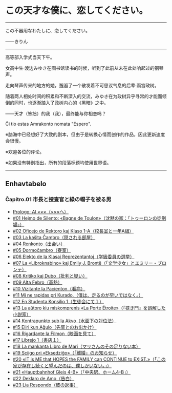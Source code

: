 # この天才な僕に、恋してください。

***

この不器用なわたしに、恋してください。

——きりん

***

高等部入学式当天下午。

女高中生·渡边みゆき在图书馆读书的时候，听到了此前从未在此处响起过的钢琴声。

走向琴声传来的地方的她，邂逅了一个散发着不可思议气息的后辈·雨宫政树。

随着两人相处时间的积累和不断深入的交流，みゆき在为政树异乎寻常的才能而倾倒的同时，也逐渐踏入了政树内心的《黑暗》之中。

——天才（笨拙）的我（我），最终能与你相恋吗？

Ĉi tio estas Amrakonto nomata "Espero".

※脑海中已经想好了大致的剧本，但由于是转换心情而创作的作品，因此更新速度会很慢。

※欢迎各位的评论。

※如果没有特别指出，所有的段落标题均使用世界语。

***

## Enhavtabelo

### Ĉapitro.01 市長と捜査官と緑の帽子を被る男

* [Prologo: Al ×××（×××へ）](vol1/00-prologue.md)
* [#01 Hejmo de Silento: «Bagne de Toulon»（沈黙の家：「トゥーロンの徒刑場」）](vol1/01-01.md)
* [#02 Oficejo de Rektoro kaj Klaso 1-A（校長室と一年A組）](vol1/01-02.md)
* [#03 La kaŝita Ĉambro（隠される部屋）](vol1/01-03.md)
* [#04 Renkonto（出会い）](vol1/01-04.md)
* [#05 Dormoĉambro（寮室）](vol1/01-05.md)
* [#06 Elekto de la Klasaj Reprezentantoj（学級委員の選挙）](vol1/01-06.md)
* [#07 La «Libroknabino» kaj Emily J. Brontë（「文学少女」とエミリー・ブロンテ）](vol1/01-07.md)
* [#08 Kritiko kaj Dubo（批判と疑い）](vol1/01-08.md)
* [#09 Alta Febro（高熱）](vol1/01-09.md)
* [#10 Vizitante la Pacienton（看病）](vol1/01-10.md)
* [#11 Mi ne rapidas pri Kurado.（僕は、走るのが早いではなく。）](vol1/01-11.md)
* [#12 En Studenta Konsilio 1（生徒会にて１）](vol1/01-12.md)
* [#13 La aŭtoro kiu miskomprenis «La Porte Étroite»（『狭き門』を誤解した小説家）](vol1/01-13.md)
* [#14 Kontrapunkto sub la Akvo（水面下の対位法）](vol1/01-14.md)
* [#15 Eliri kun Aĝulo（先輩とのお出かけ）](vol1/01-15.md)
* [#16 Rigardante la Filmon（映画を見て）](vol1/01-16.md)
* [#17 Librejo 1（書店１）](vol1/01-17.md)
* [#18 La mankanta Libro de Mari（マリさんのその足りない本）](vol1/01-18.md)
* [#19 Sciigo pri «Eksedziĝo»（「離婚」のお知らせ）](vol1/01-19.md)
* [#20 «IT is ME that HOPES the FAMILY can CONTINUE to EXIST.»（「この家が存在し続くと望んだのは、僕しかいない。」）](vol1/01-20.md)
* [#21 «Hauptbahnhof Gleis 4-B»（「中央駅、ホーム4-B」）](vol1/01-21.md)
* [#22 Deklaro de Amo（告白）](vol1/01-22.md)
* [#23 Lia Respondo（彼の返事）](vol1/01-23.md)
